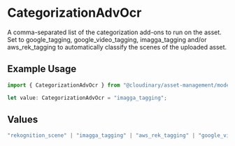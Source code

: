 # CategorizationAdvOcr

A comma-separated list of the categorization add-ons to run on the asset. Set to google_tagging, google_video_tagging, imagga_tagging and/or aws_rek_tagging to automatically classify the scenes of the uploaded asset.

## Example Usage

```typescript
import { CategorizationAdvOcr } from "@cloudinary/asset-management/models/components";

let value: CategorizationAdvOcr = "imagga_tagging";
```

## Values

```typescript
"rekognition_scene" | "imagga_tagging" | "aws_rek_tagging" | "google_video_tagging" | "google_tagging" | "visenze_recognition" | "azure_video_indexer"
```